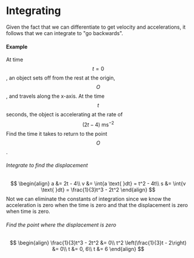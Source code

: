 # Integrating
Given the fact that we can differentiate to get velocity and accelerations, it follows that we can integrate to "go backwards".

#### Example
At time $$t = 0$$, an object sets off from the rest at the origin, $$O$$, and travels along the x-axis. At the time $$t$$ seconds, the object is accelerating at the rate of $$(2t - 4) \text{ ms}^{-2}$$ Find the time it takes to return to the point $$O$$.

###### Integrate to find the displacement
$$
\begin{align}
a &= 2t - 4\\
v &= \int{a \text{ }dt} = t^2 - 4t\\
s &= \int{v \text{ }dt} = \frac{1}{3}t^3 - 2t^2
\end{align}
$$
Not we can eliminate the constants of integration since we know the acceleration is zero when the time is zero and that the displacement is zero when time is zero.

###### Find the point where the displacement is zero
$$
\begin{align}
\frac{1}{3}t^3 - 2t^2 &= 0\\
t^2 \left(\frac{1}{3}t - 2\right) &= 0\\
t &= 0, 6\\
t &= 6
\end{align}
$$
